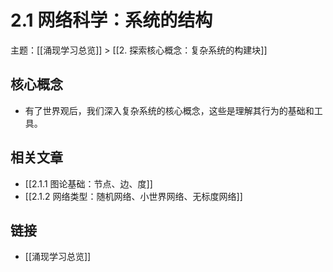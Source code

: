 # 2.1 网络科学：系统的结构

主题：[[涌现学习总览]] > [[2. 探索核心概念：复杂系统的构建块]]

## 核心概念

- 有了世界观后，我们深入复杂系统的核心概念，这些是理解其行为的基础和工具。

## 相关文章

- [[2.1.1 图论基础：节点、边、度]]
- [[2.1.2 网络类型：随机网络、小世界网络、无标度网络]]

## 链接

- [[涌现学习总览]]
